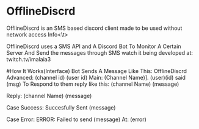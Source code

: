 # OfflineDiscrd
OfflineDiscrd is an SMS based discord client made to be used without network access
<t>Info<\t>

OfflineDiscrd uses a SMS API and A Discord Bot To Monitor A Certain Server And Send the messages through SMS
watch it being developed at: twitch.tv/imalaia3

#How It Works(Interface)
Bot Sends A Message Like This:
OfflineDiscrd
Advanced:
(channel id)
(user id)
Main:
(Channel Name)]. (user)(id) said (msg)
To Respond to them reply like this:
(channel Name) (message)


Reply:
(channel Name) (message)

Case Success:
Succesfully Sent (message)

Case Error:
ERROR: Failed to send (message)
At: (error)
